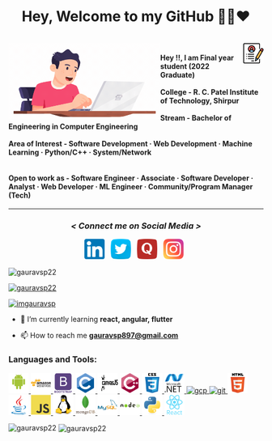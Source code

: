 
<h1 align="center">Hey, Welcome to my GitHub 👨‍💻❤️ <br></h1>
<br>

<img src="https://github.com/bhargav-joshi/bhargav-joshi/blob/master/Assets/resume.png" width="40px" align="right">

<img src="https://github.com/bhargav-joshi/bhargav-joshi/blob/master/Assets/programmer-crop.gif" width="300px" align="left">
<h4 align="left">Hey !!, I am Final year student (2022 Graduate) <br><br>
 College - R. C. Patel Institute of Technology, Shirpur <br><br>
 Stream - Bachelor of Engineering in Computer Engineering<br><br>
 Area of Interest - Software Development · Web Development · Machine Learning · Python/C++ · System/Network<br><br><br>
 Open to work as - Software Engineer · Associate · Software Developer · Analyst  · Web Developer · ML Engineer · Community/Program Manager (Tech)
</h4>
<hr/>
<h3 align="center"><i><b> < Connect me on Social Media > </b></i></h3>

<p align="center">
<a href="https://www.linkedin.com/in/gaurav-pawar22/"><img height="40" src="https://github.com/bhargav-joshi/bhargav-joshi/blob/master/Assets/linkedin.png"></a>&nbsp;&nbsp;
<a href="https://twitter.com/ImGauravsp"><img height="40" src="https://github.com/bhargav-joshi/bhargav-joshi/blob/master/Assets/twitter.png"></a>&nbsp;&nbsp;
<a href="https://www.quora.com/profile/Gaurav-Pawar-480"><img height="40" src="https://github.com/bhargav-joshi/bhargav-joshi/blob/master/Assets/iconfinder_Quora_2613304.png"></a>&nbsp;&nbsp;
<a href="https://www.instagram.com/gaurav.2206/"><img height="40" src="https://github.com/bhargav-joshi/bhargav-joshi/blob/master/Assets/instagram.png"></a>&nbsp;&nbsp;


</p>  

<p align="left"> <img src="https://komarev.com/ghpvc/?username=gauravsp22&label=Profile%20views&color=0e75b6&style=flat" alt="gauravsp22" /> </p>

<p align="left"> <a href="https://github.com/ryo-ma/github-profile-trophy"><img src="https://github-profile-trophy.vercel.app/?username=gauravsp22" alt="gauravsp22" /></a> </p>

<p align="left"> <a href="https://twitter.com/imgauravsp" target="blank"><img src="https://img.shields.io/twitter/follow/imgauravsp?logo=twitter&style=for-the-badge" alt="imgauravsp" /></a> </p>

- 🌱 I’m currently learning **react, angular, flutter**

- 📫 How to reach me **gauravsp897@gmail.com**



<h3 align="left">Languages and Tools:</h3>
<p align="left"> <a href="https://developer.android.com" target="_blank"> <img src="https://raw.githubusercontent.com/devicons/devicon/master/icons/android/android-original-wordmark.svg" alt="android" width="40" height="40"/> </a> <a href="https://aws.amazon.com" target="_blank"> <img src="https://raw.githubusercontent.com/devicons/devicon/master/icons/amazonwebservices/amazonwebservices-original-wordmark.svg" alt="aws" width="40" height="40"/> </a> <a href="https://getbootstrap.com" target="_blank"> <img src="https://raw.githubusercontent.com/devicons/devicon/master/icons/bootstrap/bootstrap-plain-wordmark.svg" alt="bootstrap" width="40" height="40"/> </a> <a href="https://www.cprogramming.com/" target="_blank"> <img src="https://raw.githubusercontent.com/devicons/devicon/master/icons/c/c-original.svg" alt="c" width="40" height="40"/> </a> <a href="https://canvasjs.com" target="_blank"> <img src="https://raw.githubusercontent.com/Hardik0307/Hardik0307/master/assets/canvasjs-charts.svg" alt="canvasjs" width="40" height="40"/> </a> <a href="https://www.w3schools.com/cpp/" target="_blank"> <img src="https://raw.githubusercontent.com/devicons/devicon/master/icons/cplusplus/cplusplus-original.svg" alt="cplusplus" width="40" height="40"/> </a> <a href="https://www.w3schools.com/css/" target="_blank"> <img src="https://raw.githubusercontent.com/devicons/devicon/master/icons/css3/css3-original-wordmark.svg" alt="css3" width="40" height="40"/> </a> <a href="https://dotnet.microsoft.com/" target="_blank"> <img src="https://raw.githubusercontent.com/devicons/devicon/master/icons/dot-net/dot-net-original-wordmark.svg" alt="dotnet" width="40" height="40"/> </a> <a href="https://cloud.google.com" target="_blank"> <img src="https://www.vectorlogo.zone/logos/google_cloud/google_cloud-icon.svg" alt="gcp" width="40" height="40"/> </a> <a href="https://git-scm.com/" target="_blank"> <img src="https://www.vectorlogo.zone/logos/git-scm/git-scm-icon.svg" alt="git" width="40" height="40"/> </a> <a href="https://www.w3.org/html/" target="_blank"> <img src="https://raw.githubusercontent.com/devicons/devicon/master/icons/html5/html5-original-wordmark.svg" alt="html5" width="40" height="40"/> </a> <a href="https://www.java.com" target="_blank"> <img src="https://raw.githubusercontent.com/devicons/devicon/master/icons/java/java-original.svg" alt="java" width="40" height="40"/> </a> <a href="https://developer.mozilla.org/en-US/docs/Web/JavaScript" target="_blank"> <img src="https://raw.githubusercontent.com/devicons/devicon/master/icons/javascript/javascript-original.svg" alt="javascript" width="40" height="40"/> </a> <a href="https://www.linux.org/" target="_blank"> <img src="https://raw.githubusercontent.com/devicons/devicon/master/icons/linux/linux-original.svg" alt="linux" width="40" height="40"/> </a> <a href="https://www.mongodb.com/" target="_blank"> <img src="https://raw.githubusercontent.com/devicons/devicon/master/icons/mongodb/mongodb-original-wordmark.svg" alt="mongodb" width="40" height="40"/> </a> <a href="https://www.mysql.com/" target="_blank"> <img src="https://raw.githubusercontent.com/devicons/devicon/master/icons/mysql/mysql-original-wordmark.svg" alt="mysql" width="40" height="40"/> </a> <a href="https://nodejs.org" target="_blank"> <img src="https://raw.githubusercontent.com/devicons/devicon/master/icons/nodejs/nodejs-original-wordmark.svg" alt="nodejs" width="40" height="40"/> </a> <a href="https://www.python.org" target="_blank"> <img src="https://raw.githubusercontent.com/devicons/devicon/master/icons/python/python-original.svg" alt="python" width="40" height="40"/> </a> <a href="https://reactjs.org/" target="_blank"> <img src="https://raw.githubusercontent.com/devicons/devicon/master/icons/react/react-original-wordmark.svg" alt="react" width="40" height="40"/> </a> </p>

<p><img align="left" src="https://github-readme-stats.vercel.app/api/top-langs?username=gauravsp22&show_icons=true&locale=en&layout=compact" alt="gauravsp22" /></p>

<p>&nbsp;<img align="center" src="https://github-readme-stats.vercel.app/api?username=gauravsp22&show_icons=true&locale=en" alt="gauravsp22" /></p>
